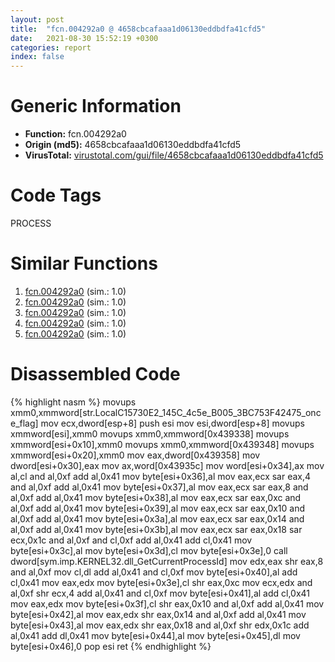 ```yaml
---
layout: post
title:  "fcn.004292a0 @ 4658cbcafaaa1d06130eddbdfa41cfd5"
date:   2021-08-30 15:52:19 +0300
categories: report
index: false
---
```


# Generic Information
- **Function:** fcn.004292a0
- **Origin (md5):** 4658cbcafaaa1d06130eddbdfa41cfd5
- **VirusTotal:** [virustotal.com/gui/file/4658cbcafaaa1d06130eddbdfa41cfd5][virustotal_ref]

# Code Tags
<span class="tag" id="PROCESS">PROCESS</span>


# Similar Functions

1. [fcn.004292a0][similar_1_ref] (sim.: 1.0)
2. [fcn.004292a0][similar_2_ref] (sim.: 1.0)
3. [fcn.004292a0][similar_3_ref] (sim.: 1.0)
4. [fcn.004292a0][similar_4_ref] (sim.: 1.0)
5. [fcn.004292a0][similar_5_ref] (sim.: 1.0)


# Disassembled Code

{% highlight nasm %}
movups xmm0,xmmword[str.LocalC15730E2_145C_4c5e_B005_3BC753F42475_once_flag]
mov ecx,dword[esp+8]
push esi
mov esi,dword[esp+8]
movups xmmword[esi],xmm0
movups xmm0,xmmword[0x439338]
movups xmmword[esi+0x10],xmm0
movups xmm0,xmmword[0x439348]
movups xmmword[esi+0x20],xmm0
mov eax,dword[0x439358]
mov dword[esi+0x30],eax
mov ax,word[0x43935c]
mov word[esi+0x34],ax
mov al,cl
and al,0xf
add al,0x41
mov byte[esi+0x36],al
mov eax,ecx
sar eax,4
and al,0xf
add al,0x41
mov byte[esi+0x37],al
mov eax,ecx
sar eax,8
and al,0xf
add al,0x41
mov byte[esi+0x38],al
mov eax,ecx
sar eax,0xc
and al,0xf
add al,0x41
mov byte[esi+0x39],al
mov eax,ecx
sar eax,0x10
and al,0xf
add al,0x41
mov byte[esi+0x3a],al
mov eax,ecx
sar eax,0x14
and al,0xf
add al,0x41
mov byte[esi+0x3b],al
mov eax,ecx
sar eax,0x18
sar ecx,0x1c
and al,0xf
and cl,0xf
add al,0x41
add cl,0x41
mov byte[esi+0x3c],al
mov byte[esi+0x3d],cl
mov byte[esi+0x3e],0
call dword[sym.imp.KERNEL32.dll_GetCurrentProcessId]
mov edx,eax
shr eax,8
and al,0xf
mov cl,dl
add al,0x41
and cl,0xf
mov byte[esi+0x40],al
add cl,0x41
mov eax,edx
mov byte[esi+0x3e],cl
shr eax,0xc
mov ecx,edx
and al,0xf
shr ecx,4
add al,0x41
and cl,0xf
mov byte[esi+0x41],al
add cl,0x41
mov eax,edx
mov byte[esi+0x3f],cl
shr eax,0x10
and al,0xf
add al,0x41
mov byte[esi+0x42],al
mov eax,edx
shr eax,0x14
and al,0xf
add al,0x41
mov byte[esi+0x43],al
mov eax,edx
shr eax,0x18
and al,0xf
shr edx,0x1c
add al,0x41
add dl,0x41
mov byte[esi+0x44],al
mov byte[esi+0x45],dl
mov byte[esi+0x46],0
pop esi
ret 
{% endhighlight %}


[similar_1_ref]: /report/fcn.004292a0@d50bcea10641ce5b9a5d746273df8a0a
[similar_2_ref]: /report/fcn.004292a0@b087b9611605c28cc2f86356efd33bcb
[similar_3_ref]: /report/fcn.004292a0@60b56bcd9822c2761bd5abef67177c49
[similar_4_ref]: /report/fcn.004292a0@38d41d729f8f30faf0dd96f0c7acba4b
[similar_5_ref]: /report/fcn.004292a0@0e9d24a190b04adb41c502951b72134c
[virustotal_ref]: https://www.virustotal.com/gui/file/4658cbcafaaa1d06130eddbdfa41cfd5